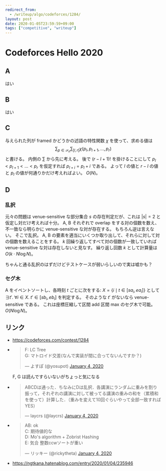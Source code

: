 ```yaml
---
redirect_from:
  - /writeup/algo/codeforces/1284/
layout: post
date: 2020-01-05T23:59:59+09:00
tags: ["competitive", "writeup"]
---
```


# Codeforces Hello 2020

## A

はい

## B

はい

## C

与えられた列が framed かどうかの述語の特性関数 $\chi$ を使って、求める値は
$$\sum _ {p \in \mathcal{S} _ n} \sum _ {\lbrack  l, r \rbrack} \chi(p_l, p _ {l + 1}, \dots, p_r)$$
と書ける。
内側の $\sum$ から先に考える。
後で $(r - l + 1)!$ を掛けることにして $p_l \lt p _ {l + 1} \lt \dots \lt p_r$ を仮定すれば $p _ {l + i} = p_l + i$ である。
よって $l$ の値と $r - l$ の値と $p_l$ の値が何通りかだけ考えればよい。
$O(N)$。

## D

### 乱択

元々の問題は venue-sensitive な部分集合 $s$ の存在判定だが、これは $\vert s \vert = 2$ と仮定し対だけ考えれば十分。
A, B それぞれで overlap をする対の個数を数え、不一致なら明らかに venue-sensitive な対が存在する。
もちろん逆は言えない。
そこで乱択。
A, B の要素を適当にいくつか取り出して、それらに対して対の個数を数えることをする。
$k$ 回繰り返してすべて対の個数が一致していれば venue-sensitive な対は存在しないと見なす。
繰り返し回数 $k$ として計算量は $O(k \cdot N \log N)$。

ちゃんと通る乱択のはずだけどテストケースが弱いらしいので実は嘘かも？

### セグ木

A をイベントソートし、各時刻 $t$ ごとに次をする: $X = \lbrace i \mid t \in \lbrack sa_i, ea_i \rbrack \rbrace$ として $\exists t'.~ \forall i \in X.~ t' \in \lbrack sb_i, eb_i \rbrack$ を判定する。
そのような $t'$ がないなら venue-sensitive である。
これは座標圧縮して区間 add 区間 max のセグ木で可能。$O(N \log N)$。

## リンク

-   <https://codeforces.com/contest/1284>
-   <blockquote class="twitter-tweet" data-partner="tweetdeck"><p lang="ja" dir="ltr">F: LC Tree<br>G: マトロイド交差(なんで実装が間に合ってないんですか？)</p>&mdash; よすぽ (@yosupot) <a href="https://twitter.com/yosupot/status/1213469702980165632?ref_src=twsrc%5Etfw">January 4, 2020</a></blockquote>
    <script async src="https://platform.twitter.com/widgets.js" charset="utf-8"></script>

    F, G は読んですらいないがちょっと気になる

-   <blockquote class="twitter-tweet" data-partner="tweetdeck"><p lang="ja" dir="ltr">ABCDは通った．ちなみにDは乱択．各講演にランダムに重みを割り振って，それぞれの講演に対して被ってる講演の重みの和を（累積和を使って）計算した．（重みを変えて10回ぐらいやって全部一致すればYES）</p>&mdash; laycrs (@laycrs) <a href="https://twitter.com/laycrs/status/1213479279553470466?ref_src=twsrc%5Etfw">January 4, 2020</a></blockquote>
    <script async src="https://platform.twitter.com/widgets.js" charset="utf-8"></script>

-   <blockquote class="twitter-tweet"><p lang="ja" dir="ltr">AB: ok<br>C: 期待値的な<br>D: Mo&#39;s algorithm + Zobrist Hashing<br>E: 気合 整数ccwソートが重い</p>&mdash; リッキー (@rickytheta) <a href="https://twitter.com/rickytheta/status/1213469174594330624?ref_src=twsrc%5Etfw">January 4, 2020</a></blockquote> <script async src="https://platform.twitter.com/widgets.js" charset="utf-8"></script>
-   <https://ngtkana.hatenablog.com/entry/2020/01/04/235946>
